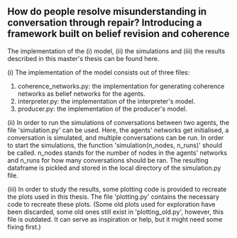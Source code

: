 ## How do people resolve misunderstanding in conversation through repair? Introducing a framework built on belief revision and coherence

The implementation of the (i) model, (ii) the simulations and (iii) the results described in this master's thesis can be found here.

(i) The implementation of the model consists out of three files:
1. coherence_networks.py: the implementation for generating coherence networks as belief networks for the agents.
2. interpreter.py: the implementation of the interpreter's model.
3. producer.py: the implementation of the producer's model.

(ii) In order to run the simulations of conversations between two agents, the file 'simulation.py' can be used. Here, the agents' networks get initialised, a conversation is simulated, and multiple conversations can be run. In order to start the simulations, the function 'simulation(n_nodes, n_runs)' should be called. n_nodes stands for the number of nodes in the agents' networks and n_runs for how many conversations should be ran. The resulting dataframe is pickled and stored in the local directory of the simulation.py file.

(iii) In order to study the results, some plotting code is provided to recreate the plots used in this thesis. The file 'plotting.py' contains the necessary code to recreate these plots. (Some old plots used for exploration have been discarded, some old ones still exist in 'plotting_old.py', however, this file is outdated. It can serve as inspiration or help, but it might need some fixing first.)
